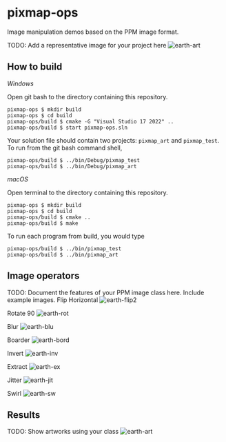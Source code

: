 # pixmap-ops

Image manipulation demos based on the PPM image format.

TODO: Add a representative image for your project here
![earth-art](https://user-images.githubusercontent.com/112510953/218228412-fb075c8b-dc8a-4bb5-833a-d7018f5e72cf.png)

## How to build

*Windows*

Open git bash to the directory containing this repository.

```
pixmap-ops $ mkdir build
pixmap-ops $ cd build
pixmap-ops/build $ cmake -G "Visual Studio 17 2022" ..
pixmap-ops/build $ start pixmap-ops.sln
```

Your solution file should contain two projects: `pixmap_art` and `pixmap_test`.
To run from the git bash command shell, 

```
pixmap-ops/build $ ../bin/Debug/pixmap_test
pixmap-ops/build $ ../bin/Debug/pixmap_art
```

*macOS*

Open terminal to the directory containing this repository.

```
pixmap-ops $ mkdir build
pixmap-ops $ cd build
pixmap-ops/build $ cmake ..
pixmap-ops/build $ make
```

To run each program from build, you would type

```
pixmap-ops/build $ ../bin/pixmap_test
pixmap-ops/build $ ../bin/pixmap_art
```

## Image operators

TODO: Document the features of your PPM image class here. Include example images.
Flip Horizontal 
![earth-flip2](https://user-images.githubusercontent.com/112510953/218228515-324771c7-d1f9-4e27-863c-d43825a6b195.png)

Rotate 90
![earth-rot](https://user-images.githubusercontent.com/112510953/218228531-c3633519-4294-42d6-8e5d-515e800e14c4.png)

Blur
![earth-blu](https://user-images.githubusercontent.com/112510953/218228556-0976b2ad-70cf-436b-ae3a-e668d25e7f15.png)

Boarder
![earth-bord](https://user-images.githubusercontent.com/112510953/218228571-d3b1f809-053e-44be-a40d-fa42cfcd3520.png)

Invert
![earth-inv](https://user-images.githubusercontent.com/112510953/218228584-2f75eefa-2ece-4a3c-bd24-098e0dd9d29b.png)

Extract
![earth-ex](https://user-images.githubusercontent.com/112510953/218228594-86c7e0b0-7e25-4710-99c8-704e59d72db6.png)

Jitter
![earth-jit](https://user-images.githubusercontent.com/112510953/218228614-71d6b099-f6cd-48d2-9a58-ccde5f606b7f.png)

Swirl
![earth-sw](https://user-images.githubusercontent.com/112510953/218228624-34ebc775-63a8-4ca9-a173-7e00daad21e4.png)

## Results

TODO: Show artworks using your class
![earth-art](https://user-images.githubusercontent.com/112510953/218228637-a9804b30-549d-4285-ae02-64cdf7576a25.png)

